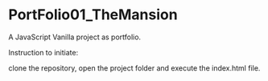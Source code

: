 # PortFolio01_TheMansion
A JavaScript Vanilla project as portfolio.


Instruction to initiate:

  clone the repository, open the project folder and execute the index.html file.
